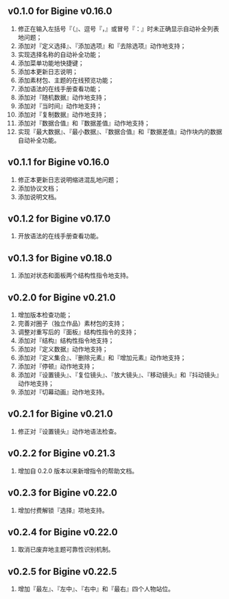 v0.1.0 for Bigine v0.16.0
---

1. 修正在输入左括号『（』、逗号『，』或冒号『：』时未正确显示自动补全列表地问题；
2. 添加对『定义选择』、『添加选项』和『去除选项』动作地支持；
3. 实现选择名称的自动补全功能；
4. 添加菜单功能地快捷键；
5. 添加本更新日志说明；
6. 添加素材包、主题的在线预览功能；
7. 添加语法的在线手册查看功能；
8. 添加对『随机数据』动作地支持；
9. 添加对『当时间』动作地支持；
10. 添加对『复制数据』动作地支持；
11. 添加对『数据合值』和『数据差值』动作地支持；
12. 实现『最大数据』、『最小数据』、『数据合值』和『数据差值』动作块内的数据自动补全功能。

v0.1.1 for Bigine v0.16.0
---

1. 修正本更新日志说明缩进混乱地问题；
2. 添加协议文档；
3. 添加说明文档。

v0.1.2 for Bigine v0.17.0
---

1. 开放语法的在线手册查看功能。

v0.1.3 for Bigine v0.18.0
---

1. 添加对状态和面板两个结构性指令地支持。

v0.2.0 for Bigine v0.21.0
---

1. 增加版本检查功能；
2. 完善对圈子（独立作品）素材包的支持；
3. 调整对重写后的『面板』结构性指令的支持；
4. 添加对『结构』结构性指令地支持；
5. 添加对『定义数据』动作地支持；
6. 添加对『定义集合』、『删除元素』和『增加元素』动作地支持；
7. 添加对『停顿』动作地支持；
8. 添加对『设置镜头』、『复位镜头』、『放大镜头』、『移动镜头』和『抖动镜头』动作地支持；
9. 添加对『切幕动画』动作地支持。

v0.2.1 for Bigine v0.21.0
---

1. 修正对『设置镜头』动作地语法检查。

v0.2.2 for Bigine v0.21.3
---

1. 增加自 0.2.0 版本以来新增指令的帮助文档。

v0.2.3 for Bigine v0.22.0
---

1. 增加付费解锁『选择』项地支持。

v0.2.4 for Bigine v0.22.0
---

1. 取消已废弃地主题可靠性识别机制。

v0.2.5 for Bigine v0.22.5
---

1. 增加『最左』、『左中』、『右中』和『最右』四个人物站位。
